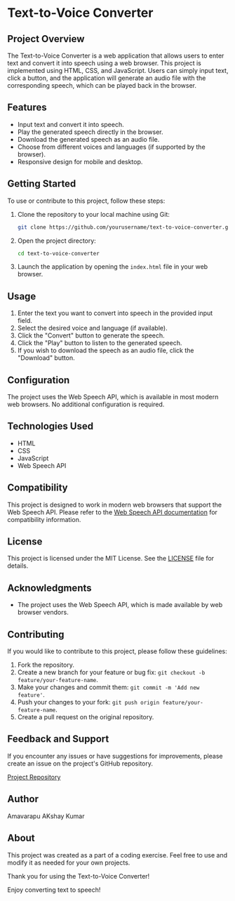 # Text-to-Voice Converter

## Project Overview

The Text-to-Voice Converter is a web application that allows users to enter text and convert it into speech using a web browser. This project is implemented using HTML, CSS, and JavaScript. Users can simply input text, click a button, and the application will generate an audio file with the corresponding speech, which can be played back in the browser.

## Features

- Input text and convert it into speech.
- Play the generated speech directly in the browser.
- Download the generated speech as an audio file.
- Choose from different voices and languages (if supported by the browser).
- Responsive design for mobile and desktop.

## Getting Started

To use or contribute to this project, follow these steps:

1. Clone the repository to your local machine using Git:

   ```bash
   git clone https://github.com/yourusername/text-to-voice-converter.git
   ```

2. Open the project directory:

   ```bash
   cd text-to-voice-converter
   ```

3. Launch the application by opening the `index.html` file in your web browser.

## Usage

1. Enter the text you want to convert into speech in the provided input field.
2. Select the desired voice and language (if available).
3. Click the "Convert" button to generate the speech.
4. Click the "Play" button to listen to the generated speech.
5. If you wish to download the speech as an audio file, click the "Download" button.

## Configuration

The project uses the Web Speech API, which is available in most modern web browsers. No additional configuration is required.

## Technologies Used

- HTML
- CSS
- JavaScript
- Web Speech API

## Compatibility

This project is designed to work in modern web browsers that support the Web Speech API. Please refer to the [Web Speech API documentation](https://developer.mozilla.org/en-US/docs/Web/API/Web_Speech_API) for compatibility information.

## License

This project is licensed under the MIT License. See the [LICENSE](LICENSE) file for details.

## Acknowledgments

- The project uses the Web Speech API, which is made available by web browser vendors.

## Contributing

If you would like to contribute to this project, please follow these guidelines:

1. Fork the repository.
2. Create a new branch for your feature or bug fix: `git checkout -b feature/your-feature-name`.
3. Make your changes and commit them: `git commit -m 'Add new feature'`.
4. Push your changes to your fork: `git push origin feature/your-feature-name`.
5. Create a pull request on the original repository.

## Feedback and Support

If you encounter any issues or have suggestions for improvements, please create an issue on the project's GitHub repository.

[Project Repository](https://github.com/n200534/text_to_voice_converter_webpage.git)

## Author

Amavarapu AKshay Kumar

## About

This project was created as a part of a coding exercise. Feel free to use and modify it as needed for your own projects.

Thank you for using the Text-to-Voice Converter!

Enjoy converting text to speech!